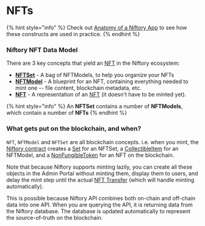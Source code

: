 # NFTs

{% hint style="info" %}
Check out [Anatomy of a Niftory App](../../niftory-sample-app/anatomy-of-a-niftory-app/#wallets) to see how these constructs are used in practice.
{% endhint %}

### Niftory NFT Data Model

There are 3 key concepts that yield an [NFT](https://en.wikipedia.org/wiki/Non-fungible\_token) in the Niftory ecosystem:

* [**NFTSet**](https://api-docs-niftory.vercel.app/#definition-NFTSet) - A bag of NFTModels, to help you organize your NFTs
* [**NFTModel**](https://api-docs-niftory.vercel.app/#definition-NFTModel) - A blueprint for an NFT, containing everything needed to mint one -- file content, blockchain metadata, etc.
* [**NFT**](https://api-docs-niftory.vercel.app/#definition-NFT) - A representation of an [NFT](https://en.wikipedia.org/wiki/Non-fungible\_token) (it doesn't have to be minted yet).

{% hint style="info" %}
An **NFTSet** contains a number of **NFTModels**, which contain a number of **NFTs**
{% endhint %}

### What gets put on the blockchain, and when?

`NFT`, `NFTModel` and `NFTSet` are all blockchain concepts. i.e. when you mint, the [Niftory contract](https://github.com/Niftory/niftory-beam-cadence/blob/main/cadence/contracts/Beam.cdc) creates a [Set](https://github.com/Niftory/niftory-beam-cadence/blob/main/cadence/contracts/Beam.cdc#L227) for an NFTSet, a [CollectibleItem](https://github.com/Niftory/niftory-beam-cadence/blob/main/cadence/contracts/Beam.cdc#L138) for an NFTModel, and a [NonFungibleToken](https://github.com/Niftory/niftory-beam-cadence/blob/main/cadence/contracts/Beam.cdc#L545) for an NFT on the blockchain.

Note that because Niftory supports minting lazily, you can create all these objects in the Admin Portal without minting them, display them to users, and delay the mint step until the actual [NFT Transfer](transferring-nfts.md) (which will handle minting automatically).

This is possible because Niftory API combines both on-chain and off-chain data into one API. When you are querying the API, it is returning data from the Niftory database. The database is updated automatically to represent the source-of-truth on the blockchain.
